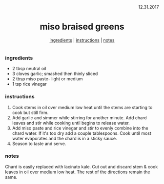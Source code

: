 <p align="right">12.31.2017</p>

<h1 align="center">miso braised greens</h1>

<div align="center">
  <a href="#ingredients">ingredients</a> | 
  <a href="#instructions">instructions</a> | 
  <a href="#notes">notes</a>
</div>
<br>

### ingredients
- 2 tbsp neutral oil
- 3 cloves garlic; smashed then thinly sliced
- 2 tbsp miso paste- light or medium
- 1 tsp rice vinegar

### instructions
1. Cook stems in oil over medium low heat until the stems are starting to cook but still firm. 
2. Add garlic and simmer while stirring for another minute. Add chard leaves and stir while cooking until begins to release water. 
3. Add miso paste and rice vinegar and stir to evenly combine into the chard water. If it's too dry add a couple tablespoons. Cook until most water evaporates and the chard is in a sticky sauce. 
3. Season to taste and serve. 

### notes
Chard is easily replaced with lacinato kale. Cut out and discard stem & cook leaves in oil over medium low heat. The rest of the directions remain the same.

